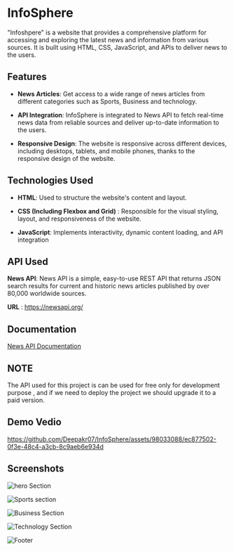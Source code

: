 
# InfoSphere

"Infoshpere" is a website that provides a comprehensive platform for accessing and exploring the latest news and information from various sources. It is built using HTML, CSS, JavaScript, and APIs to deliver news to the users.
 
 ## Features

- **News Articles**: Get access to a wide range of news articles from different categories such as Sports, Business and technology.

- **API Integration**: InfoSphere is integrated to News API to fetch real-time news data from reliable sources and deliver up-to-date information to the users.

- **Responsive Design**: The website is responsive across different devices, including desktops, tablets, and mobile phones, thanks to the responsive design of the website.

## Technologies Used

- **HTML**: Used to structure the website's content and layout.

- **CSS (Including Flexbox and Grid)** : Responsible for the visual styling, layout, and responsiveness of the website.

- **JavaScript**: Implements interactivity, dynamic content loading, and API integration

## API Used

**News API**: News API is a simple, easy-to-use REST API that returns JSON search results for current and historic news articles published by over 80,000 worldwide sources.

**URL** : https://newsapi.org/



## Documentation

[News API Documentation](https://newsapi.org/docs)


## NOTE
The API used for this project is can be used for free only for development purpose , and if we need to deploy the project we should upgrade it to a paid version.

## Demo Vedio

https://github.com/Deepakr07/InfoSphere/assets/98033088/ec877502-0f3e-48c4-a3cb-8c9aeb6e934d




## Screenshots

![hero Section](https://github.com/Deepakr07/InfoSphere/assets/98033088/224a9d6b-5c8c-437f-915e-718bdc999afe)



![Sports section](https://github.com/Deepakr07/InfoSphere/assets/98033088/e9c6ec2e-9efe-4359-8b97-aeac72f9a956)



![Business Section](https://github.com/Deepakr07/InfoSphere/assets/98033088/022a8282-a59c-4dfc-a7c5-32ec0e2f774c)



![Technology Section](https://github.com/Deepakr07/InfoSphere/assets/98033088/8455efa1-43c0-49f3-a4a8-edf6ee079ce8)



![Footer](https://github.com/Deepakr07/InfoSphere/assets/98033088/009a5ba0-22e5-40ac-ab62-ee28c658428e)





